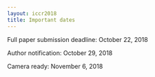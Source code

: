 ```yaml
---
layout: iccr2018
title: Important dates
---
```


>


Full paper submission deadline: October 22, 2018

Author notification: October 29, 2018

Camera ready: November 6, 2018

